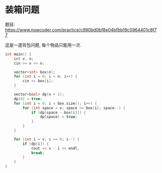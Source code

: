 # 装箱问题

题目: https://www.nowcoder.com/practice/c990bd0bf8e04bfbb19c0964401c8f77

这是一道背包问题, 每个物品只能用一次.

```cpp
int main() {
    int v, n;
    cin >> v >> n;

    vector<int> box(n);
    for (int i = 0; i < n; i++) {
        cin >> box[i];
    }

    vector<bool> dp(v + 1);
    dp[0] = true;
    for (int i = 0; i < box.size(); i++) {
        for (int space = v; space >= box[i]; space--) {
            if (dp[space - box[i]]) {
                dp[space] = true;
            }
        }
    }

    for (int i = v; i >= 0; i--) {
        if (dp[i]) {
            cout << v - i << endl;
            break;
        }
    }
}
```

